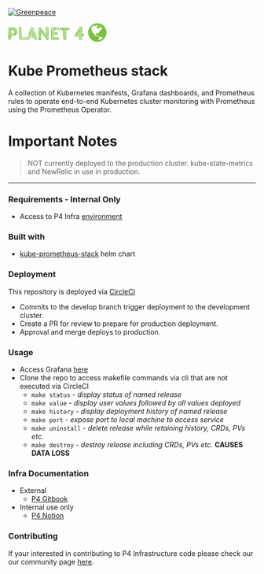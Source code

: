 [![Greenpeace](https://circleci.com/gh/greenpeace/planet4-helm-prometheus.svg?style=shield)](https://circleci.com/gh/greenpeace/planet4-helm-prometheus)

![Planet4](./p4logo.png)
# Kube Prometheus stack

A collection of Kubernetes manifests, Grafana dashboards, and Prometheus rules to operate end-to-end Kubernetes cluster monitoring with Prometheus using the Prometheus Operator.

<h1>Important Notes</h1>

>NOT currently deployed to the production cluster.  kube-state-metrics and NewRelic in use in production.

***
### Requirements - Internal Only
-   Access to P4 Infra [environment](https://www.notion.so/p4infra/bab9d0b1f2db4d929a59916899d531c1?v=eca7b78e1ae345c6883a9b37c6b76cac)

### Built with
- [kube-prometheus-stack](https://github.com/prometheus-community/helm-charts/tree/main/charts/kube-prometheus-stack) helm chart

### Deployment
This repository is deployed via [CircleCI](https://circleci.com/gh/greenpeace/planet4-traefik)

 - Commits to the develop branch trigger deployment to the development cluster.  
 - Create a PR for review to prepare for production deployment.
 - Approval and merge deploys to production.

### Usage
 - Access Grafana [here](https://grafana.p4.greenpeace.org/?orgId=1)
 - Clone the repo to access makefile commands via cli that are not executed via CircleCI
   - `make status` - <em> display status of named release </em>
   - `make value` - <em> display user values followed by all values deployed </em>
   - `make history` - <em> display deployment history of named release </em>
   - `make port` - <em> expose port to local machine to access service </em>
   - `make uninstall` - <em> delete release while retaining history, CRDs, PVs etc.</em>
   - `make destroy` - <em> destroy release including CRDs, PVs etc. </em> <strong> CAUSES DATA LOSS </strong>

 ### Infra Documentation
 - External
   - [P4 Gitbook](https://support.greenpeace.org/planet4/infrastructure/intro)
 - Internal use only
   - [P4 Notion](https://www.notion.so/p4infra/)

 ### Contributing
 If your interested in contributing to P4 Infrastructure code please check our our community page [here](https://github.com/greenpeace/planet4).
